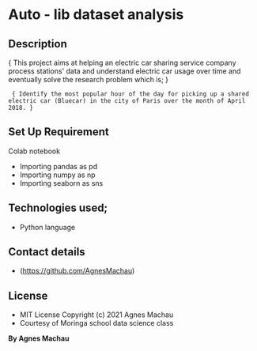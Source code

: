 # Auto - lib dataset analysis

## Description

{ This project aims at helping an electric car sharing service company process stations' data and understand electric car usage over time and eventually solve the research problem which is; }

     { Identify the most popular hour of the day for picking up a shared electric car (Bluecar) in the city of Paris over the month of April 2018. }
     
## Set Up Requirement

 Colab notebook
* Importing pandas as pd
* Importing numpy as np
* Importing seaborn as sns
 
## Technologies used;

 * Python language
 
## Contact details

 * (https://github.com/AgnesMachau)
 
## License

* MIT License Copyright (c) 2021 Agnes Machau
* Courtesy of Moringa school data science class
 
 **By Agnes Machau**
 
 
 
 
